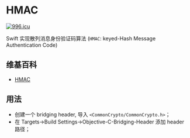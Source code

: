 # HMAC

[![996.icu](https://img.shields.io/badge/link-996.icu-red.svg)](https://996.icu)

Swift 实现散列消息身份验证码算法 (`HMAC`: keyed-Hash Message Authentication Code) 

## 维基百科
- [HMAC](https://en.wikipedia.org/wiki/Hash-based_message_authentication_code)

## 用法
- 创建一个 bridging header, 导入 `<CommonCrypto/CommonCrypto.h>`；
- 在 Targets->Build Settings->Objective-C-Bridging-Header 添加 header 路径；
